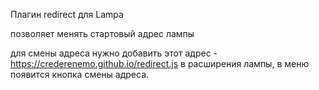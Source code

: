 Плагин redirect для Lampa

позволяет менять стартовый адрес лампы

для смены адреса нужно добавить этот адрес - https://crederenemo.github.io/redirect.js в расширения лампы, в меню появится кнопка смены адреса.
